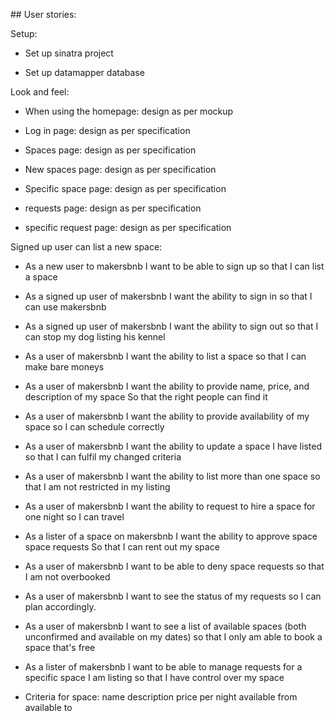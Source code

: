 ## User stories:



Setup:

- Set up sinatra project

- Set up datamapper database

Look and feel:

- When using the homepage:
  design as per mockup

- Log in page: design as per specification

- Spaces page: design as per specification

- New spaces page: design as per specification

- Specific space page: design as per specification

- requests page: design as per specification

- specific request page: design as per specification

Signed up user can list a new space:

- As a new user to makersbnb
 I want to be able to sign up
 so that I can list a space

- As a signed up user of makersbnb
 I want the ability to sign in
 so that I can use makersbnb

 - As a signed up user of makersbnb
  I want the ability to sign out
  so that I can stop my dog listing his kennel

- As a user of makersbnb
 I want the ability to list a space
 so that I can make bare moneys

- As a user of makersbnb
  I want the ability to provide name, price, and description of my space
  So that the right people can find it

- As a user of makersbnb
  I want the ability to provide availability of my space
  so I can schedule correctly

- As a user of makersbnb
  I want the ability to update a space I have listed
  so that I can fulfil my changed criteria

- As a user of makersbnb
  I want the ability to list more than one space
  so that I am not restricted in my listing

- As a user of makersbnb
  I want the ability to request to hire a space for one night
  so I can travel

- As a lister of a space on makersbnb
  I want the ability to approve space space requests
  So that I can rent out my space

- As a user of makersbnb
  I want to be able to deny space requests
  so that I am not overbooked

- As a user of makersbnb
  I want to see the status of my requests
  so I can plan accordingly.

- As a user of makersbnb
  I want to see a list of available spaces (both unconfirmed and available on my dates)
  so that I only am able to book a space that's free

- As a lister of makersbnb
  I want to be able to manage requests for a specific space I am listing
  so that I have control over my space


- Criteria for space:
 name
 description
 price per night
 available from
 available to
